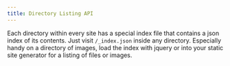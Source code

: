 ```yaml
---
title: Directory Listing API
---
```


Each directory within every site has a special index file that contains a json index of its contents. Just visit `/_index.json` inside any directory. Especially handy on a directory of images, load the index with jquery or into your static site generator for a listing of files or images.
